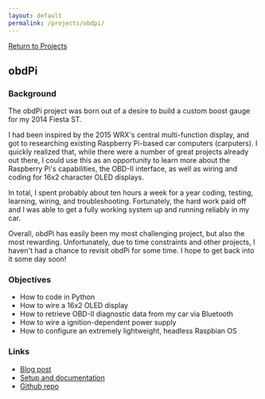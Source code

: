 ```yaml
---
layout: default
permalink: /projects/obdpi/
---
```


<section id="obdpi">
    <div class="container">
        <div class="item flex-100">
            <a href="/projects/" class="is-inline-link"><span class="fa fa-sm fa-chevron-left"></span> Return to Projects</a>
        </div>
        <div class="item flex-100 is-center-aligned">
            <h2>obdPi</h2>
            <div class="inline-image-wrapper">
                <div style="background-image: url('https://assets.bpwalters.com/images/obdpi.jpg');"></div>
            </div>
        </div>
        <div class="item flex-100">
            <h3>Background</h3>
            <p>The obdPi project was born out of a desire to build a custom boost gauge for my 2014 Fiesta ST.</p>
            <p>I had been inspired by the 2015 WRX's central multi-function display, and got to researching existing Raspberry Pi-based car computers (carputers).  I quickly realized that, while there were a number of great projects already out there, I could use this as an opportunity to learn more about the Raspberry Pi's capabilities, the OBD-II interface, as well as wiring and coding for 16x2 character OLED displays.</p>
            <p>In total, I spent probably about ten hours a week for a year coding, testing, learning, wiring, and troubleshooting.  Fortunately, the hard work paid off and I was able to get a fully working system up and running reliably in my car.</p>
            <p>Overall, obdPi has easily been my most challenging project, but also the most rewarding.  Unfortunately, due to time constraints and other projects, I haven't had a chance to revisit obdPi for some time.  I hope to get back into it some day soon!</p>
            <h3>Objectives</h3>
            <ul>
                <li>How to code in Python</li>
                <li>How to wire a 16x2 OLED display</li>
                <li>How to retrieve OBD-II diagnostic data from my car via Bluetooth</li>
                <li>How to wire a ignition-dependent power supply</li>
                <li>How to configure an extremely lightweight, headless Raspbian OS</li>
            </ul>
            <h3>Links</h3>
            <ul>
                <li><a href="https://blog.bpwalters.com/raspberry-pi-obd-ii-carputer/">Blog post</a></li>
                <li><a href="https://bendrick92.github.io/obdPi/">Setup and documentation</a></li>
                <li><a href="https://github.com/bendrick92/obdPi">Github repo</a></li>
            </ul>
        </div>
    </div>
</section>